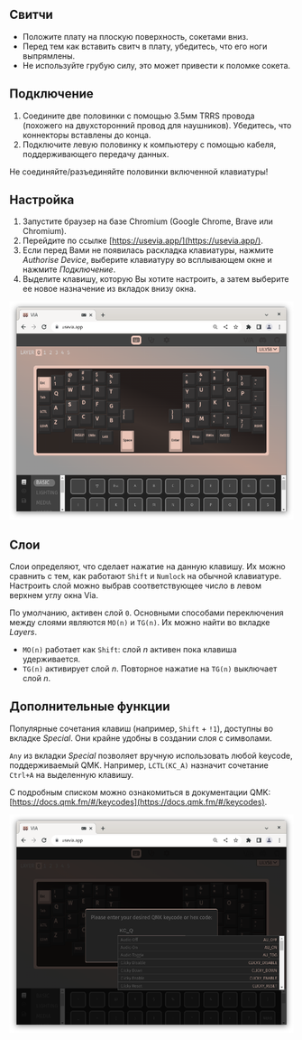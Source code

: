 ## Свитчи

- Положите плату на плоскую поверхность, сокетами вниз.
- Перед тем как вставить свитч в плату, убедитесь, что его ноги выпрямлены.
- Не используйте грубую силу, это может привести к поломке сокета.

## Подключение

1. Соедините две половинки с помощью 3.5мм TRRS провода (похожего на двухсторонний провод для наушников). Убедитесь, что коннекторы вставлены до конца. 
2. Подключите левую половинку к компьютеру с помощью кабеля, поддерживающего передачу данных. 

Не соединяйте/разъединяйте половинки включенной клавиатуры!

## Настройка

1. Запустите браузер на базе Chromium (Google Chrome, Brave или Chromium).
2. Перейдите по ссылке [https://usevia.app/](https://usevia.app/).
3. Если перед Вами не появилась раскладка клавиатуры, нажмите *Authorise Device*, выберите клавиатуру во всплывающем окне и нажмите *Подключение*.
4. Выделите клавишу, которую Вы хотите настроить, а затем выберите ее новое назначение из вкладок внизу окна.

![image](./customise_via.png)

## Слои

Слои определяют, что сделает нажатие на данную клавишу. Их можно сравнить с тем, как работают `Shift` и `Numlock` на обычной клавиатуре. Настроить слой можно выбрав соответствующее число в левом верхнем углу окна Via.

По умолчанию, активен слой `0`. Основными способами переключения между слоями являются `MO(n)` и `TG(n)`. Их можно найти во вкладке *Layers*.

- `MO(n)` работает как `Shift`: слой *n* активен пока клавиша удерживается.
- `TG(n)` активирует слой *n*. Повторное нажатие на `TG(n)` выключает слой *n*. 

## Дополнительные функции

Популярные сочетания клавиш (например, `Shift` + `!1`), доступны во вкладке *Special*. Они крайне удобны в создании слоя с символами.

`Any` из вкладки *Special* позволяет вручную использовать любой keycode, поддерживаемый QMK. Например, `LCTL(KC_A)` назначит сочетание `Ctrl+A` на выделенную клавишу. 

С подробным списком можно ознакомиться в документации QMK: [https://docs.qmk.fm/#/keycodes](https://docs.qmk.fm/#/keycodes).

![image](./any_via.png)
